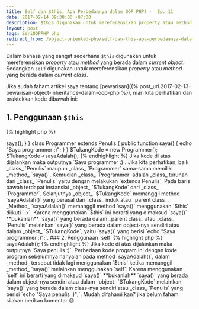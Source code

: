 ```yaml
---
title: Self dan $this, Apa Perbedaanya dalam OOP PHP? -  Ep. 11
date: 2017-02-14 09:38:00 +07:00
description: $this digunakan untuk mereferensikan property atau method yang berada dalam current object. Sedangkan self digunakan untuk mereferensikan property atau method yang berada dalam current class.
layout: post
tags: SeriOOPPHP php
redirect_from: /object-oriented-php/self-dan-this-apa-perbedaanya-dalam-oop-php
---
```


Dalam bahasa yang sangat sederhana `$this` digunakan untuk mereferensikan _property_ atau _method_ yang berada dalam _current object_. Sedangkan `self` digunakan untuk mereferensikan _property_ atau _method_ yang berada dalam _current class_.

Jika sudah faham artikel saya tentang [pewarisan]({% post_url 2017-02-13-pewarisan-object-inheritance-dalam-oop-php %}), mari kita perhatikan dan praktekkan kode dibawah ini:

## 1. Penggunaan `$this`

{% highlight php %}
<?php
class Penulis {

    public function saya() {
        echo "Saya penulis :)";
    }

    public function sayaAdalah() {
       $this->saya();
    }
}

class Programmer extends Penulis {

    public function saya() {
        echo "Saya programmer :)";
    }

}

$TukangKode = new Programmer();
$TukangKode->sayaAdalah();
{% endhighlight %}

Jika kode di atas dijalankan maka outputnya `Saya programmer :)`.

Jika kita perhatikan, baik _class_ `Penulis` maupun _class_ `Programmer` sama-sama memiliki _method_ `saya()`. Kemudian _class_ `Programmer` adalah _class_ turunan dari _class_ `Penulis` yaitu dengan melakukan `extends Penulis`.

Pada baris bawah terdapat instansiai _object_ `$TukangKode` dari _class_ `Programmer`. Selanjutnya _object_ `$TukangKode` memanggil method `sayaAdalah()` yang berasal dari _class_ induk atau _parent class_. _Method_ `sayaAdalah()` memanggil method `saya()` menggunakan `$this` diikuti `->`.

Karena menggunakan `$this` ini berarti yang dimaksud `saya()` **bukanlah** `saya()` yang berada dalam _parent class_ atau _class_ `Penulis` melainkan `saya()` yang berada dalam object-nya sendiri atau dalam _object_ `$TukangKode`, yaitu `saya()` yang berisi `echo "Saya programmer :)";`.

### 2. Penggunaan `self`

{% highlight php %}
<?php
class Penulis {

    public function saya() {
        echo "Saya penulis :)";
    }

    public function sayaAdalah() {
       self::saya();
    }
}

class Programmer extends Penulis {

    public function saya() {
        echo "Saya programmer :)";
    }

}

$TukangKode = new Programmer();
$TukangKode->sayaAdalah();
{% endhighlight %}

Jika kode di atas dijalankan maka outputnya `Saya penulis :)`.

Perbedaan kode program ini dengan kode program sebelumnya hanyalah pada method `sayaAdalah()`, dalam _method_ tersebut tidak lagi menggunakan `$this` ketika memanggil _method_ `saya()` melainkan menggunakan `self`.

Karena menggunakan `self` ini berarti yang dimaksud `saya()` **bukanlah** `saya()` yang berada dalam object-nya sendiri atau dalam _object_ `$TukangKode` melainkan `saya()` yang berada dalam class-nya sendiri atau _class_ `Penulis` yang berisi `echo "Saya penulis :)";`.

Mudah difahami kan? jika belum faham silakan berikan komentar 😄.
